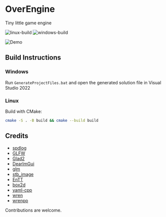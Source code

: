 # OverEngine
Tiny little game engine

![linux-build](https://github.com/OverShifted/OverEngine/workflows/linux-build/badge.svg)
![windows-build](https://github.com/OverShifted/OverEngine/workflows/windows-build/badge.svg)

<!-- ![Logo](https://repository-images.githubusercontent.com/246120634/f6e9f080-a288-11ea-9a12-502646520a32) -->
![Demo](https://user-images.githubusercontent.com/53635046/212471698-c1f55569-1f98-4c1b-b29d-0e8fa02a00af.png)

## Build Instructions
### Windows
Run `GenerateProjectFiles.bat` and open the generated solution file in Visual Studio 2022

### Linux
Build with CMake:
```sh
cmake -S . -B build && cmake --build build
```
## Credits
* [spdlog](https://github.com/gabime/spdlog)
* [GLFW](https://github.com/glfw/GLFW)
* [Glad2](https://gen.glad.sh/)
* [DearImGui](https://github.com/ocornut/imgui)
* [glm](https://github.com/g-truc/glm)
* [stb_image](https://github.com/nothings/stb/blob/master/stb_image.h)
* [EnTT](https://github.com/skypjack/entt)
* [box2d](https://github.com/erincatto/box2d)
* [yaml-cpp](https://github.com/jbeder/yaml-cpp)
* [wren](https://github.com/wren-lang/wren)
* [wrenpp](https://github.com/Nelarius/wrenpp)

Contributions are welcome.
